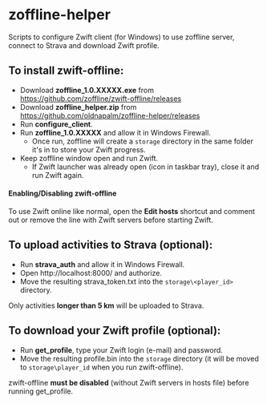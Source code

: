 # zoffline-helper

Scripts to configure Zwift client (for Windows) to use zoffline server, connect to Strava and download Zwift profile.

## To install zwift-offline:

* Download **zoffline_1.0.XXXXX.exe** from https://github.com/zoffline/zwift-offline/releases
* Download **zoffline_helper.zip** from https://github.com/oldnapalm/zoffline-helper/releases
* Run **configure_client**.
* Run **zoffline_1.0.XXXXX** and allow it in Windows Firewall.
  * Once run, zoffline will create a ``storage`` directory in the same folder it's in to store your Zwift progress.
* Keep zoffline window open and run Zwift.
  * If Zwift launcher was already open (icon in taskbar tray), close it and run Zwift again.

#### Enabling/Disabling zwift-offline

To use Zwift online like normal, open the **Edit hosts** shortcut and comment out or remove the line with Zwift servers before starting Zwift.

## To upload activities to Strava (optional):

* Run **strava_auth** and allow it in Windows Firewall.
* Open http://localhost:8000/ and authorize.
* Move the resulting strava_token.txt into the ``storage\<player_id>`` directory.

Only activities **longer than 5 km** will be uploaded to Strava.

## To download your Zwift profile (optional):

* Run **get_profile**, type your Zwift login (e-mail) and password.
* Move the resulting profile.bin into the ``storage`` directory (it will be moved to ``storage\player_id`` when you run zwift-offline).

zwift-offline **must be disabled** (without Zwift servers in hosts file) before running get_profile.

